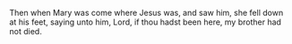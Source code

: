 Then when Mary was come where Jesus was, and saw him, she fell down at his feet, saying unto him, Lord, if thou hadst been here, my brother had not died.
